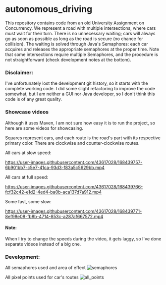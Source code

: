 # autonomous_driving

This repository contains code from an old University Assignment on Concurrency.
We represent a road with multiple intersections, where cars must wait for their turn.
There is no unnecessary waiting; cars will always go as soon as possible as long as the road is secure (no chance for collision).
The waiting is solved through Java's Semaphores: each car acquires and releases the appropriate semaphores at the proper time.
Note that some intersections require multiple Semaphores, and the procedure is not straightforward (check development notes at the bottom). 

### Disclaimer:
I've unfortunately lost the development git history, so it starts with the complete working code.
I did some slight refactoring to improve the code somewhat, but I am neither a GUI nor Java developer, so I don't think
this code is of any great quality.

### Showcase videos
Although it uses Maven, I am not sure how easy it is to run the project, so here are some videos for showcasing.

Squares represent cars, and each route is the road's part with its respective primary color.
There are clockwise and counter-clockwise routes.

All cars at slow speed:

https://user-images.githubusercontent.com/43617028/168439757-6b901bb7-c5e7-41ca-93d3-f83a5c5629bb.mp4

All cars at full speed:

https://user-images.githubusercontent.com/43617028/168439766-fcf32c42-e1d2-4ed4-ba0b-aca137d7a912.mp4

Some fast, some slow:

https://user-images.githubusercontent.com/43617028/168439771-8ef98e08-fb8b-4714-853c-a287af667572.mp4

#### Note:
When I try to change the speeds during the video, it gets laggy, so I've done separate videos instead of a big one.

### Development:
All semaphores used and area of effect
![semaphores](https://user-images.githubusercontent.com/43617028/168439970-f98d6aed-47ff-45d2-8d5a-b691e84ec96c.jpeg)

All pixel points used for car's routes
![all_points](https://user-images.githubusercontent.com/43617028/168439975-4283056a-39da-4e5f-ac9f-a6b26302c2df.png)
